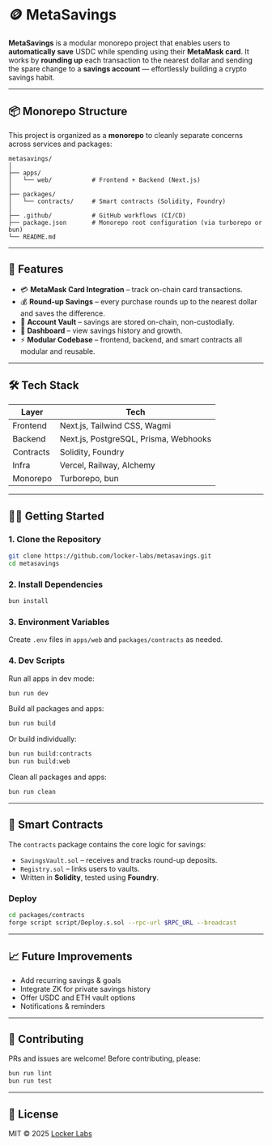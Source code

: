 # 🪙 MetaSavings

**MetaSavings** is a modular monorepo project that enables users to **automatically save** USDC while spending using their **MetaMask card**. It works by **rounding up** each transaction to the nearest dollar and sending the spare change to a **savings account** — effortlessly building a crypto savings habit.

---

## 📦 Monorepo Structure

This project is organized as a **monorepo** to cleanly separate concerns across services and packages:

```
metasavings/
│
├── apps/
│   └── web/           # Frontend + Backend (Next.js)
│
├── packages/
│   └── contracts/     # Smart contracts (Solidity, Foundry)
│
├── .github/           # GitHub workflows (CI/CD)
├── package.json       # Monorepo root configuration (via turborepo or bun)
└── README.md
```

---

## 🚀 Features

* 💳 **MetaMask Card Integration** – track on-chain card transactions.
* 💰 **Round-up Savings** – every purchase rounds up to the nearest dollar and saves the difference.
* 🔐 **Account Vault** – savings are stored on-chain, non-custodially.
* 🧾 **Dashboard** – view savings history and growth.
* ⚡ **Modular Codebase** – frontend, backend, and smart contracts all modular and reusable.

---

## 🛠️ Tech Stack

| Layer     | Tech                                  |
| --------- | ------------------------------------- |
| Frontend  | Next.js, Tailwind CSS, Wagmi          |
| Backend   | Next.js, PostgreSQL, Prisma, Webhooks |
| Contracts | Solidity, Foundry                     |
| Infra     | Vercel, Railway, Alchemy              |
| Monorepo  | Turborepo, bun                        |

---

## 🧑‍💻 Getting Started

### 1. Clone the Repository

```bash
git clone https://github.com/locker-labs/metasavings.git
cd metasavings
```

### 2. Install Dependencies

```bash
bun install
```

### 3. Environment Variables

Create `.env` files in `apps/web` and `packages/contracts` as needed.

### 4. Dev Scripts

Run all apps in dev mode:

```bash
bun run dev
```

Build all packages and apps:

```bash
bun run build
```

Or build individually:

```bash
bun run build:contracts
bun run build:web
```

Clean all packages and apps:

```bash
bun run clean
```
---

## 🔐 Smart Contracts

The `contracts` package contains the core logic for savings:

* `SavingsVault.sol` – receives and tracks round-up deposits.
* `Registry.sol` – links users to vaults.
* Written in **Solidity**, tested using **Foundry**.

### Deploy

```bash
cd packages/contracts
forge script script/Deploy.s.sol --rpc-url $RPC_URL --broadcast
```

---

## 📈 Future Improvements

* Add recurring savings & goals
* Integrate ZK for private savings history
* Offer USDC and ETH vault options
* Notifications & reminders

---

## 🙌 Contributing

PRs and issues are welcome! Before contributing, please:

```bash
bun run lint
bun run test
```

---

## 📄 License

MIT © 2025 [Locker Labs](https://github.com/locker-labs)
